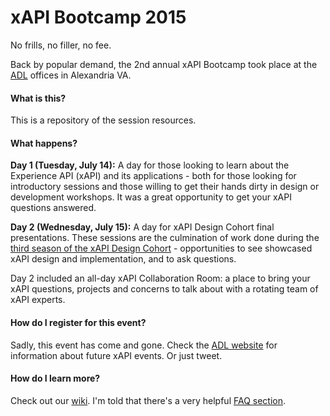 # xAPI Bootcamp 2015
No frills, no filler, no fee.

Back by popular demand, the 2nd annual xAPI Bootcamp took place at the [ADL](http://www.adlnet.gov) offices in Alexandria VA. 

#### What is this?
This is a repository of the session resources.

#### What happens?
**Day 1 (Tuesday, July 14):** A day for those looking to learn about the Experience API (xAPI) and its applications - both for those looking for introductory sessions and those willing to get their hands dirty in design or development workshops. It was a great opportunity to get your xAPI questions answered.

**Day 2 (Wednesday, July 15):** A day for xAPI Design Cohort final presentations. These sessions are the culmination of work done during the [third season of the xAPI Design Cohort](http://www.adlnet.gov/from-adl-team-member-craig-wiggins-xapi-design-cohort-season-3-kickoff/index.html) - opportunities to see showcased xAPI design and implementation, and to ask questions.

Day 2 included an all-day xAPI Collaboration Room: a place to bring your xAPI questions, projects and concerns to talk about with a rotating team of xAPI experts.

#### How do I register for this event?
Sadly, this event has come and gone. Check the [ADL website](http://www.adlnet.gov/) for information about future xAPI events. Or just tweet. 

#### How do I learn more?
Check out our [wiki](https://github.com/adlnet/xapi-bootcamp-2015/wiki). I'm told that there's a very helpful [FAQ section](https://github.com/adlnet/xapi-bootcamp-2015/wiki/Frequently-Asked-Questions-(FAQs)).